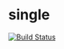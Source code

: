 # single

[![Build Status](https://travis-ci.org/121Room/single.svg?branch=master)](https://travis-ci.org/121Room/single)
